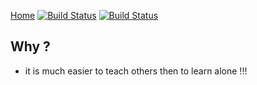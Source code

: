 [Home](https://github.com/brownman/ofer_asks)
[![Build Status](https://travis-ci.org/brownman/ofer_asks.svg?branch=develop)](https://travis-ci.org/brownman/ofer_asks)
[![Build Status](https://www.gitbook.io/button/status/book/brownman/ofer_asks)](https://www.gitbook.io/book/brownman/ofer_asks/activity)


Why ?
----
- it is much easier to teach others then to learn alone !!!
 
